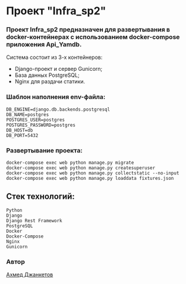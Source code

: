 # Проект "Infra_sp2"

### Проект Infra_sp2 предназначен для развертывания в docker-контейнерах с использованием docker-compose приложения Api_Yamdb.  
Система состоит из 3-х контейнеров:
- Django-проект и сервер Gunicorn;
- База данных PostgreSQL;
- Nginx для раздачи статики.
 
### Шаблон наполнения env-файла:
```
DB_ENGINE=django.db.backends.postgresql
DB_NAME=postgres
POSTGRES_USER=postgres
POSTGRES_PASSWORD=postgres 
DB_HOST=db
DB_PORT=5432 
```
### Развертывание проекта:
```
docker-compose exec web python manage.py migrate
docker-compose exec web python manage.py createsuperuser
docker-compose exec web python manage.py collectstatic --no-input 
docker-compose exec web python manage.py loaddata fixtures.json
```
## Стек технологий:
```
Python
Django
Django Rest Framework
PostgreSQL
Docker
Docker-Compose
Nginx
Gunicorn
```
### Автор
[Ахмед Джанкетов](https://github.com/ahma09)

